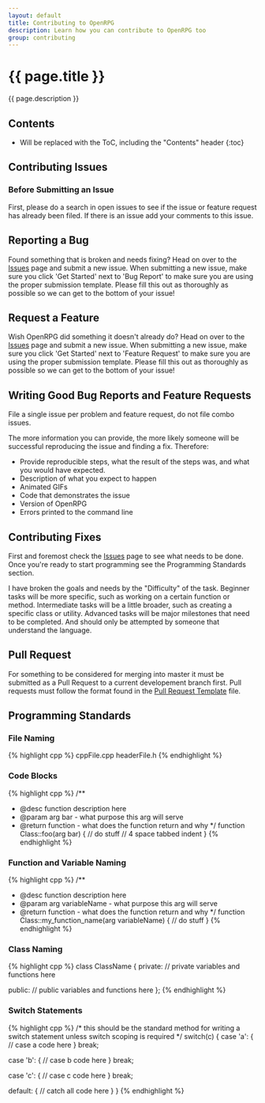 ```yaml
---
layout: default
title: Contributing to OpenRPG
description: Learn how you can contribute to OpenRPG too
group: contributing
---
```

<h1>{{ page.title }}</h1>
<p class="lead">
    {{ page.description }}
</p>
<!-- Copied from CONTRIBUTING.md -->

## Contents

* Will be replaced with the ToC, including the "Contents" header
{:toc}

## Contributing Issues

### Before Submitting an Issue
First, please do a search in open issues to see if the issue or feature request has already been filed. If there is an issue add your comments to this issue.

## Reporting a Bug

Found something that is broken and needs fixing? Head on over to the [Issues](https://github.com/incomingstick/OpenRPG/issues) page and submit a new issue. When submitting a new issue, make sure you click 'Get Started' next to 'Bug Report' to make sure you are using the proper submission template. Please fill this out as thoroughly as possible so we can get to the bottom of your issue! 

## Request a Feature

Wish OpenRPG did something it doesn't already do? Head on over to the [Issues](https://github.com/incomingstick/OpenRPG/issues) page and submit a new issue. When submitting a new issue, make sure you click 'Get Started' next to 'Feature Request' to make sure you are using the proper submission template. Please fill this out as thoroughly as possible so we can get to the bottom of your issue! 

## Writing Good Bug Reports and Feature Requests

File a single issue per problem and feature request, do not file combo issues.

The more information you can provide, the more likely someone will be successful reproducing the issue and finding a fix. Therefore:

* Provide reproducible steps, what the result of the steps was, and what you would have expected.
* Description of what you expect to happen
* Animated GIFs
* Code that demonstrates the issue
* Version of OpenRPG
* Errors printed to the command line

## Contributing Fixes
First and foremost check the [Issues](https://github.com/incomingstick/OpenRPG/issues) page to see what needs to be done.
Once you're ready to start programming see the Programming Standards section.

I have broken the goals and needs by the "Difficulty" of the task. Beginner tasks will be more specific, such as working on a certain function or method. Intermediate tasks will be a little broader, such as creating a specific class or utility. Advanced tasks will be major milestones that need to be completed. And should only be attempted by someone that understand the language.

## Pull Request

For something to be considered for merging into master it must be submitted as a Pull Request to a current developement branch first.
Pull requests must follow the format found in the [Pull Request Template](https://github.com/incomingstick/OpenRPG/blob/patch-v0.5.0-dev/.github/PULL_REQUEST_TEMPLATE.md)
file.

## Programming Standards

### File Naming

{% highlight cpp %}
cppFile.cpp
headerFile.h
{% endhighlight %}

### Code Blocks

{% highlight cpp %}
/**
  * @desc function description here
  * @param arg bar - what purpose this arg will serve
  * @return function - what does the function return and why
  */
function Class::foo(arg bar) {
    // do stuff
    // 4 space tabbed indent
}
{% endhighlight %}

### Function and Variable Naming

{% highlight cpp %}
/**
  * @desc function description here
  * @param arg variableName - what purpose this arg will serve
  * @return function - what does the function return and why
  */
function Class::my_function_name(arg variableName) {
    // do stuff
}
{% endhighlight %}

### Class Naming

{% highlight cpp %}
class ClassName {
private:
    // private variables and functions here

public:
    // public variables and functions here
};
{% endhighlight %}

### Switch Statements

{% highlight cpp %}
/* this should be the standard method for
    writing a switch statement unless switch
    scoping is required */
switch(c) {
case 'a': {
    // case a code here
} break;

case 'b': {
    // case b code here
} break;

case 'c': {
    // case c code here
} break;

default: {
    // catch all code here
}
}
{% endhighlight %}